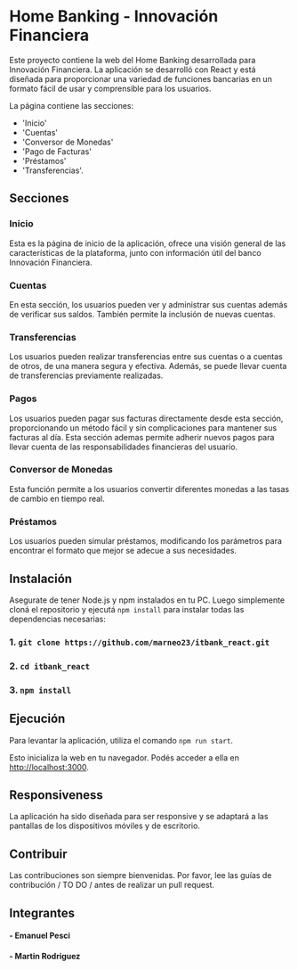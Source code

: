 # Home Banking - Innovación Financiera

Este proyecto contiene la web del Home Banking desarrollada para Innovación Financiera. La aplicación se desarrolló con React y está diseñada para proporcionar una variedad de funciones bancarias en un formato fácil de usar y comprensible para los usuarios.

La página contiene las secciones:

- 'Inicio'
- 'Cuentas'
- 'Conversor de Monedas'
- 'Pago de Facturas'
- 'Préstamos'
- 'Transferencias'.

## Secciones

### Inicio

Esta es la página de inicio de la aplicación, ofrece una visión general de las características de la plataforma, junto con información útil del banco Innovación Financiera.

### Cuentas
En esta sección, los usuarios pueden ver y administrar sus cuentas además de verificar sus saldos. También permite la inclusión de nuevas cuentas.

### Transferencias
Los usuarios pueden realizar transferencias entre sus cuentas o a cuentas de otros, de una manera segura y efectiva. Además, se puede llevar cuenta de transferencias previamente realizadas.

### Pagos
Los usuarios pueden pagar sus facturas directamente desde esta sección, proporcionando un método fácil y sin complicaciones para mantener sus facturas al día. Esta sección ademas permite adherir nuevos pagos para llevar cuenta de las responsabilidades financieras del usuario.

### Conversor de Monedas
Esta función permite a los usuarios convertir diferentes monedas a las tasas de cambio en tiempo real.

### Préstamos
Los usuarios pueden simular préstamos, modificando los parámetros para encontrar el formato que mejor se adecue a sus necesidades.


## Instalación

Asegurate de tener Node.js y npm instalados en tu PC.
Luego simplemente cloná el repositorio y ejecutá `npm install` para instalar todas las dependencias necesarias:

### 1. `git clone https://github.com/marneo23/itbank_react.git`
### 2. `cd itbank_react`
### 3. `npm install`


## Ejecución

Para levantar la aplicación, utiliza el comando `npm run start`.

Esto inicializa la web en tu navegador. Podés acceder a ella en [http://localhost:3000](http://localhost:3000).

## Responsiveness

La aplicación ha sido diseñada para ser responsive y se adaptará a las pantallas de los dispositivos móviles y de escritorio.

## Contribuir

Las contribuciones son siempre bienvenidas. Por favor, lee las guías de contribución / TO DO / antes de realizar un pull request.


## Integrantes
#### - Emanuel Pesci
#### - Martin Rodriguez
